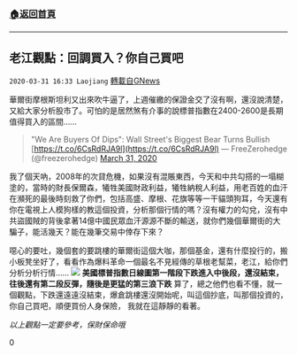 ###  [:house:返回首頁](https://github.com/ourhimalayas/txt)
---

## 老江觀點：回調買入？你自己買吧
`2020-03-31 16:33 Laojiang` [轉載自GNews](https://gnews.org/zh-hant/158372/)

華爾街摩根斯坦利又出來吹牛逼了，上週催繳的保證金交了沒有啊，還沒說清楚，又給大家分析股市了。可怕的是居然煞有介事的說標普指數在2400-2600是長期值得買入的區間……

> "We Are Buyers Of Dips": Wall Street's Biggest Bear Turns Bullish [https://t.co/6CsRdRJA9l](https://t.co/6CsRdRJA9l)
> — FreeZerohedge (@freezerohedge) [March 31, 2020](https://twitter.com/freezerohedge/status/1245059854030360576?ref_src=twsrc%5Etfw)

我了個天吶，2008年的次貸危機，如果沒有混賬東西，今天和中共勾搭的一塌糊塗的，當時的財長保爾森，犧牲美國財政利益，犧牲納稅人利益，用老百姓的血汗在瀕死的最後時刻救了你們，包括高盛、摩根、花旗等等一干貓頭狗耳，今天還有你在電視上人模狗樣的教這個投資，分析那個行情的嗎？沒有權力的勾兌，沒有中共盜國賊的背後拿著14億中國民眾血汗源源不斷的輸送，就你們幾個華爾街的大騙子，能活幾天？能在幾筆交易中倖存下來？

噁心的要吐，幾個套的要跳樓的華爾街這個大咖，那個基金，還有什麼投行的，搬小板凳坐好了，看看作為爆料革命一個最名不見經傳的草根老幫菜，老江，給你們分析分析行情……
![](https://s3-ap-northeast-1.amazonaws.com/news.guo.offload.media/wp-content/uploads/2020/03/31162556/image-72.png) **美國標普指數日線圖第一階段下跌進入中後段，還沒結束，往後還有第二段反彈，隨後是更猛的第三浪下跌** 
算了，總之他們也看不懂，就一個觀點，下跌還遠遠沒結束，爆倉跳樓還沒開始呢，叫這個抄底，叫那個投資的，你自己買吧，順便買份人身保險， 我就在這靜靜的看著。



*以上觀點一定要參考，保財保命哦*

0
